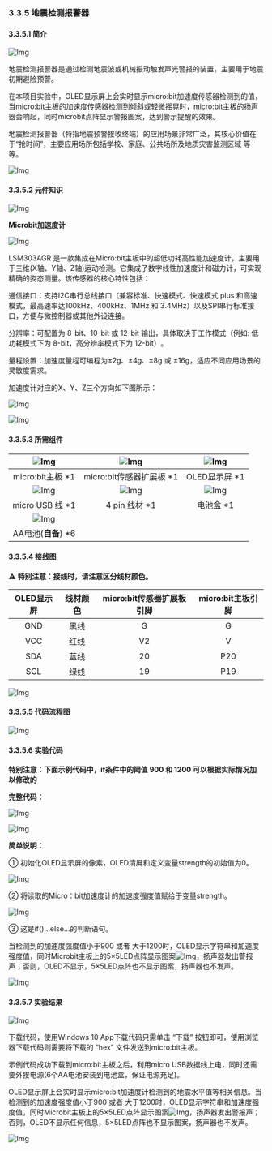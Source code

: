 ### 3.3.5 地震检测报警器

#### 3.3.5.1 简介

![Img](./media/top1.png)

地震检测报警器是通过检测地震波或机械振动触发声光警报的装置，主要用于地震初期避险预警。

在本项目实验中，OLED显示屏上会实时显示micro:bit加速度传感器检测到的值，当micro:bit主板的加速度传感器检测到倾斜或轻微摇晃时，micro:bit主板的扬声器会响起，同时microbit点阵显示警报图案，达到警示提醒的效果。

地震检测报警器（特指地震预警接收终端）的应用场景非常广泛，其核心价值在于“抢时间”，主要应用场所包括学校、家庭、公共场所及地质灾害监测区域 等等。

![Img](./media/bottom1.png)

#### 3.3.5.2 元件知识

![Img](./media/2top.png)

**Microbit加速度计**

![Img](./media/j701.png)

LSM303AGR 是一款集成在Micro:bit主板中的超低功耗高性能加速度计，主要用于三维(X轴、Y轴、Z轴)运动检测。它集成了数字线性加速度计和磁力计，可实现精确的姿态测量‌。该传感器的核心特性包括：

‌通信接口‌：支持I2C串行总线接口（兼容标准、快速模式、快速模式 plus 和高速模式，最高速率达100kHz、400kHz、1MHz 和 3.4MHz）以及SPI串行标准接口，方便与微控制器或其他外设连接‌。

‌分辨率‌：可配置为 8-bit、10-bit 或 12-bit 输出，具体取决于工作模式（例如: 低功耗模式下为 8-bit，高分辨率模式下为 12-bit）‌。

‌量程设置‌：加速度量程可编程为±2g、±4g、±8g 或 ±16g，适应不同应用场景的灵敏度需求‌。

加速度计对应的X、Y、Z三个方向如下图所示：

![Img](./media/j701-1.png)

![Img](./media/2bottom.png)

#### 3.3.5.3 所需组件

| ![Img](./media/microbitV2.png)|![Img](./media/ExpansionBoard.png)|![Img](./media/OLED.png) | 
| :--: | :--: | :--: |
| micro:bit主板 *1 | micro:bit传感器扩展板 *1 |OLED显示屏 *1 |
|![Img](./media/usb.png) |![Img](./media/4pin.png)|![Img](./media/batterycase.png)|
| micro USB 线 *1|4 pin 线材 *1 |电池盒 *1|
|![Img](./media/AAbattery.png)| | |
|AA电池(**自备**) *6| | |

#### 3.3.5.4 接线图

⚠️ **特别注意：接线时，请注意区分线材颜色。**

| OLED显示屏 | 线材颜色 | micro:bit传感器扩展板引脚 |micro:bit主板引脚 |
| :--: | :--: | :--: | :--: |
| GND | 黑线 | G | G |
| VCC | 红线 | V2 | V |
| SDA | 蓝线 | 20 | P20 |
| SCL | 绿线 | 19 | P19 |

![Img](./media/couj5.png)

#### 3.3.5.5 代码流程图

![Img](./media/flow-chart-5.png)

#### 3.3.5.6 实验代码

**特别注意：下面示例代码中，if条件中的阈值 900 和 1200 可以根据实际情况加以修改的**

**完整代码：**

![Img](./media/couj05.png)

![Img](./media/line1.png)

**简单说明：**

① 初始化OLED显示屏的像素，OLED清屏和定义变量strength的初始值为0。

![Img](./media/cou15.png)

② 将读取的Micro：bit加速度计的加速度强度值赋给于变量strength。

![Img](./media/cou16.png)

③ 这是if()...else...的判断语句。

当检测到的加速度强度值小于900 或者 大于1200时，OLED显示字符串和加速度强度值，同时Microbit主板上的5×5LED点阵显示图案![Img](./media/ab4.png)，扬声器发出警报声；否则，OLED不显示，5×5LED点阵也不显示图案，扬声器也不发声。

![Img](./media/cou17.png)

#### 3.3.5.7 实验结果

![Img](./media/4top.png)

下载代码，使用Windows 10 App下载代码只需单击 “下载” 按钮即可，使用浏览器下载代码则需要将下载的 “hex” 文件发送到micro:bit主板。

示例代码成功下载到micro:bit主板之后，利用micro USB数据线上电，同时还需要外接电源(6个AA电池安装到电池盒，保证电源充足)。

OLED显示屏上会实时显示micro:bit加速度计检测到的地震水平值等相关信息。当检测到的加速度强度值小于900 或者 大于1200时，OLED显示字符串和加速度强度值，同时Microbit主板上的5×5LED点阵显示图案![Img](./media/ab4.png)，扬声器发出警报声；否则，OLED不显示任何信息，5×5LED点阵也不显示图案，扬声器也不发声。

![Img](./media/4bottom.png)
